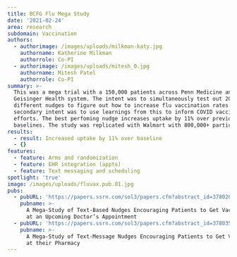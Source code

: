 ```yaml
---
title: BCFG Flu Mega Study
date: '2021-02-24'
area: research
subdomain: Vaccination
authors:
  - authorimage: /images/uploads/milkman-katy.jpg
    authorname: Katherine Milkman
    authorrole: Co-PI
  - authorimage: /images/uploads/mitesh_0.jpg
    authorname: Mitesh Patel
    authorrole: Co-PI
summary: >-
  This was a mega trial with a 150,000 patients across Penn Medicine and
  Geisinger Health system. The intent was to simultaneously test out 20
  different nudges to figure out how to increase flu vaccination rates. The
  secondary intent was to use learnings from this to inform COVID vaccination
  efforts. The best perfoming nudge increases uptake by 11% over previous year
  baselines. The study was replicated with Walmart with 800,000+ participants. 
results:
  - result: Increased uptake by 11% over baseline
  - {}
features:
  - feature: Arms and randomization
  - feature: EHR integration (appts)
  - feature: Text messaging and scheduling
spotlight: 'true'
image: /images/uploads/fluvax.pub.01.jpg
pubs:
  - pubURL: 'https://papers.ssrn.com/sol3/papers.cfm?abstract_id=3780267'
    pubname: >-
      A Mega-Study of Text-Based Nudges Encouraging Patients to Get Vaccinated
      at an Upcoming Doctor’s Appointment
  - pubURL: 'https://papers.ssrn.com/sol3/papers.cfm?abstract_id=3780356'
    pubname: >-
      A Mega-Study of Text-Message Nudges Encouraging Patients to Get Vaccinated
      at their Pharmacy
---
```


